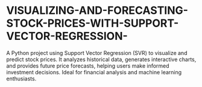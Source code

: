# VISUALIZING-AND-FORECASTING-STOCK-PRICES-WITH-SUPPORT-VECTOR-REGRESSION-
A Python project using Support Vector Regression (SVR) to visualize and predict stock prices. It analyzes historical data, generates interactive charts, and provides future price forecasts, helping users make informed investment decisions. Ideal for financial analysis and machine learning enthusiasts.

